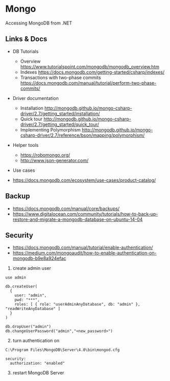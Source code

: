 # Mongo
Accessing MongoDB from .NET

## Links & Docs

- DB Tutorials
  - Overview https://www.tutorialspoint.com/mongodb/mongodb_overview.htm
  - Indexes https://docs.mongodb.com/getting-started/csharp/indexes/
  - Transactions with two-phase commits https://docs.mongodb.com/manual/tutorial/perform-two-phase-commits/

- Driver documentation
  - Installation http://mongodb.github.io/mongo-csharp-driver/2.7/getting_started/installation/
  - Quick tour http://mongodb.github.io/mongo-csharp-driver/2.7/getting_started/quick_tour/
  - Implementing Polymorphism http://mongodb.github.io/mongo-csharp-driver/2.7/reference/bson/mapping/polymorphism/

- Helper tools
  - https://robomongo.org/
  - http://www.json-generator.com/

- Use cases
 - https://docs.mongodb.com/ecosystem/use-cases/product-catalog/

## Backup

- https://docs.mongodb.com/manual/core/backups/
- https://www.digitalocean.com/community/tutorials/how-to-back-up-restore-and-migrate-a-mongodb-database-on-ubuntu-14-04

## Security

- https://docs.mongodb.com/manual/tutorial/enable-authentication/
- https://medium.com/mongoaudit/how-to-enable-authentication-on-mongodb-b9e8a924efac

1) create admin user
```
use admin

db.createUser(
  {
    user: "admin",
    pwd: "***",
    roles: [ { role: "userAdminAnyDatabase", db: "admin" }, "readWriteAnyDatabase" ]
  }
)

db.dropUser("admin")
db.changeUserPassword("admin","<new_password>")
```

2) turn authentication on
```
C:\Program Files\MongoDB\Server\4.0\bin\mongod.cfg

security:
  authorization: "enabled"
```

3) restart MongoDB Server
